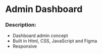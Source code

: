 # Admin Dashboard
### Description:
- Dashboard admin concept
- Built in Html, CSS, JavaScript and Figma
- Responsive 





